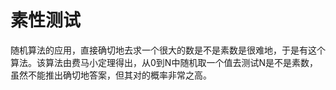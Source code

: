 # 素性测试
随机算法的应用，直接确切地去求一个很大的数是不是素数是很难地，于是有这个算法。该算法由费马小定理得出，从0到N中随机取一个值去测试N是不是素数，虽然不能推出确切地答案，但其对的概率非常之高。
